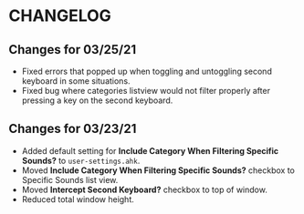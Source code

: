# CHANGELOG

## Changes for 03/25/21

- Fixed errors that popped up when toggling and untoggling second keyboard in some situations.
- Fixed bug where categories listview would not filter properly after pressing a key on the second keyboard.

## Changes for 03/23/21

- Added default setting for **Include Category When Filtering Specific Sounds?** to `user-settings.ahk`.
- Moved **Include Category When Filtering Specific Sounds?** checkbox to Specific Sounds list view.
- Moved **Intercept Second Keyboard?** checkbox to top of window.
- Reduced total window height.